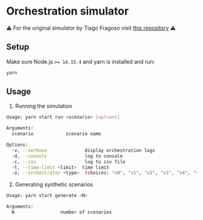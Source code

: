 # Orchestration simulator

⚠️ For the original simulator by Tiago Fragoso visit [this repository](https://github.com/S-R-MSc/2021-tiagofragoso) ⚠️

## Setup

Make sure Node.js `>= 14.15.4` and yarn is installed and run:

```bash
yarn
```

## Usage

1. Running the simulation

```bash
Usage: yarn start run <scenario> [options] 

Arguments:
  scenario            scenario name

Options:
  -v, --verbose              display orchestration logs
  -d, --console              log to console
  -c, --csv                  log to csv file
  -t, --time-limit <limit>  time limit
  -o, --orchestrator <type>  (choices: "v0", "v1", "v2", "v3", "v4", "v5")
```

2. Generating synthetic scenarios

```bash
Usage: yarn start generate <N>

Arguments:
  N                 number of scenarios
```
